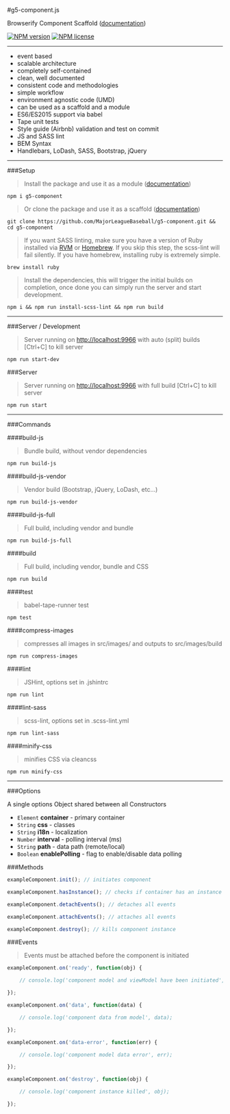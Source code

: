 #g5-component.js

Browserify Component Scaffold ([documentation](https://github.com/MajorLeagueBaseball/g5-component/tree/master/docs#documentation))

[![NPM version](http://img.shields.io/npm/v/g5-component.svg?style=flat-square)](https://www.npmjs.org/package/g5-component) 
[![NPM license](http://img.shields.io/npm/l/g5-component.svg?style=flat-square)](https://www.npmjs.org/package/g5-component)

---

* event based
* scalable architecture
* completely self-contained
* clean, well documented
* consistent code and methodologies
* simple workflow
* environment agnostic code (UMD)
* can be used as a scaffold and a module
* ES6/ES2015 support via babel
* Tape unit tests
* Style guide (Airbnb) validation and test on commit
* JS and SASS lint
* BEM Syntax
* Handlebars, LoDash, SASS, Bootstrap, jQuery

---

###Setup

> Install the package and use it as a module ([documentation](https://github.com/MajorLeagueBaseball/g5-component/blob/master/docs/usage-module.md))

```
npm i g5-component
```

> Or clone the package and use it as a scaffold ([documentation](https://github.com/MajorLeagueBaseball/g5-component/blob/master/docs/usage-scaffold.md))

```
git clone https://github.com/MajorLeagueBaseball/g5-component.git && cd g5-component
```

> If you want SASS linting, make sure you have a version of Ruby installed via [RVM](https://rvm.io/) or [Homebrew](http://brew.sh/). If you skip this step, the scss-lint will fail silently. If you have homebrew, installing ruby is extremely simple.

```
brew install ruby
```

> Install the dependencies, this will trigger the initial builds on completion, once done you can simply run the server and start development.

```
npm i && npm run install-scss-lint && npm run build
```

---

###Server / Development

> Server running on [http://localhost:9966](http://localhost:9966) with auto (split) builds [Ctrl+C] to kill server

```
npm run start-dev
```

###Server

> Server running on [http://localhost:9966](http://localhost:9966) with full build [Ctrl+C] to kill server

```
npm run start
```

---

###Commands

####build-js

> Bundle build, without vendor dependencies

```
npm run build-js
```

####build-js-vendor

> Vendor build (Bootstrap, jQuery, LoDash, etc...)

```
npm run build-js-vendor
```

####build-js-full

> Full build, including vendor and bundle

```
npm run build-js-full
```

####build

> Full build, including vendor, bundle and CSS

```
npm run build
```

####test

> babel-tape-runner test

```
npm test
```

####compress-images

> compresses all images in src/images/ and outputs to src/images/build

```
npm run compress-images
```

####lint

> JSHint, options set in .jshintrc

```
npm run lint
```

####lint-sass

> scss-lint, options set in .scss-lint.yml

```
npm run lint-sass
```

####minify-css

> minifies CSS via cleancss

```
npm run minify-css
```

---

###Options

A single options Object shared between all Constructors

* `Element` __container__ - primary container
* `String` __css__ - classes
* `String` __i18n__ - localization
* `Number` __interval__ - polling interval (ms)
* `String` __path__ - data path (remote/local)
* `Boolean` __enablePolling__ - flag to enable/disable data polling

###Methods

```js
exampleComponent.init(); // initiates component
```

```js
exampleComponent.hasInstance(); // checks if container has an instance of g5-component
```

```js
exampleComponent.detachEvents(); // detaches all events
```

```js
exampleComponent.attachEvents(); // attaches all events
```

```js
exampleComponent.destroy(); // kills component instance
```

###Events

> Events must be attached before the component is initiated

```js
exampleComponent.on('ready', function(obj) {

    // console.log('component model and viewModel have been initiated', obj);

});

exampleComponent.on('data', function(data) {

    // console.log('component data from model', data);

});

exampleComponent.on('data-error', function(err) {

    // console.log('component model data error', err);

});

exampleComponent.on('destroy', function(obj) {

    // console.log('component instance killed', obj);

});
```

